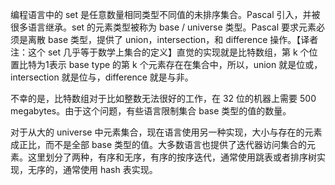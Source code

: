 编程语言中的 set 是任意数量相同类型不同值的未排序集合。Pascal 引入，并被很多语言继承。set 的元素类型被称为 base / universe 类型。Pascal 要求元素必须是离散 base 类型，提供了 union，intersection，和 difference 操作。【译者注：这个 set 几乎等于数学上集合的定义】直觉的实现就是比特数组，第 k 个位置比特为1表示 base type 的第 k 个元素存在在集合中，所以，union 就是位或，intersection 就是位与，difference 就是与非。

不幸的是，比特数组对于比如整数无法很好的工作，在 32 位的机器上需要 500 megabytes。由于这个问题，有些语言限制集合 base 类型的值的数量。

对于从大的 universe 中元素集合，现在语言使用另一种实现，大小与存在的元素成正比，而不是全部 base 类型的值。大多数语言也提供了迭代器访问集合的元素。这里划分了两种，有序和无序，有序的按序迭代，通常使用跳表或者排序树实现，无序的，通常使用 hash 表实现。